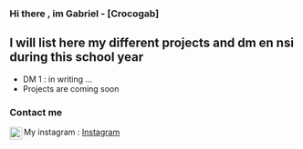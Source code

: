 ### Hi there , im Gabriel - [Crocogab]

## I will list here my different projects and dm en nsi during this school year
- DM 1 : in writing ...
- Projects are coming soon

### Contact me
<img align="left" alt="instagram.com" width="22px" src="https://upload.wikimedia.org/wikipedia/commons/thumb/e/e7/Instagram_logo_2016.svg/768px-Instagram_logo_2016.svg.png" > My instagram : [Instagram](https://www.instagram.com/_gabdn_/ "My instagram")
